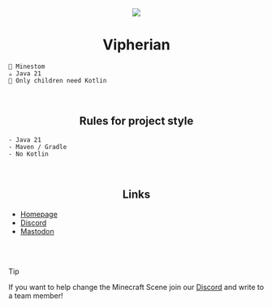 <!--suppress HtmlDeprecatedAttribute -->
<div align="center">


  <div>
      <img src="https://avatars.githubusercontent.com/u/159634020">
      <h1>Vipherian</h1>
  </div>
</div>

```
🚀 Minestom
☕ Java 21
🤨 Only children need Kotlin
```

<br>

<!--suppress HtmlDeprecatedAttribute -->
<div align="center">
  <div>
      <h2>Rules for project style</h2>
  </div>
</div>

```
- Java 21
- Maven / Gradle
- No Kotlin
```

<br>

<!--suppress HtmlDeprecatedAttribute -->
<div align="center">
  <div>
      <h2>Links</h2>
  </div>
</div>

- [Homepage](https://vipherian.de)
- [Discord](https://dc.vipherian.de)
- [Mastodon](https://mastodon.vipherian.de)

<br>
<br>

> [!TIP]
> If you want to help change the Minecraft Scene join our [Discord](https://dc.vipherian.de) and write to a team member!
